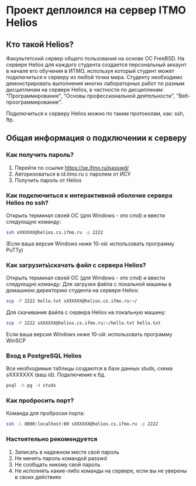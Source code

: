 # Проект деплоился на сервер ITMO Helios

## Кто такой Helios?

Факультетский сервер общего пользования на основе ОС FreeBSD. На сервере Helios для каждого студента создается персональный аккаунт в начале его обучения в ИТМО, используя который студент может подключиться к серверу из любой точки мира. Студенту необходимо демонстрировать выполнения многих лабораторных работ по разным дисциплинам на сервере Helios, в частности по дисциплинам: "Программирование", "Основы профессиональной деятельности", "Веб-проограммирование".

Подключиться к серверу Helios можно по таким протоколам, как: ssh, ftp.

## Общая информация о подключении к серверу

### Как получить пароль?
1. Перейти по ссылке https://se.ifmo.ru/passwd/
2. Авторизоваться в id.itmo.ru с паролем от ИСУ
3. Получить пароль от Helios
### Как подключиться к интерактивной оболочке сервера Helios по ssh?
Открыть терминал своей ОС (для Windows - это cmd) и ввести следующую команду:
```bash
ssh sXXXXXX@helios.cs.ifmo.ru -p 2222
```
(Если ваша версия Windows ниже 10-ой: использовать программу PuTTy)
### Как загрузить\скачать файл с сервера Helios?
Открыть терминал своей ОС (для Windows - это cmd) и ввести следующую команду:
Для загрузки файла с локальной машины в домашнюю директорию студента на сервере Helios:
```bash
scp -P 2222 hello.txt sXXXXXX@helios.cs.ifmo.ru:~/
```
Для скачивания файла с сервера Helios на локальную машину:
```bash
scp -P 2222 sXXXXXX@helios.cs.ifmo.ru:~/hello.txt hello.txt
```
Если ваша версия Windows ниже 10-ой: использовать программу WinSCP
### Вход в PostgreSQL Helios
Все необходимые таблицы создаются в базе данных studs, схема sXXXXXXX (ваш id).
Подключение к бд.
```bash
psql -h pg -d studs
```
### Как пробросить порт?
Команда для проброски порта:
```bash
ssh -L 8080:localhost:80 sXXXXXX@helios.cs.ifmo.ru -p 2222
```
### Настоятельно рекомендуется
1. Записать в надежном месте свой пароль
2. Не менять пароль командой passwd
3. Не сообщать никому свой пароль
4. Не исполнять какие-либо команды на сервере, если вы не уверены в своих действиях
